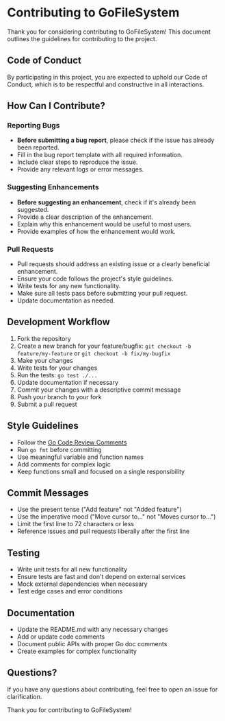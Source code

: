 # Contributing to GoFileSystem

Thank you for considering contributing to GoFileSystem! This document outlines the guidelines for contributing to the project.

## Code of Conduct

By participating in this project, you are expected to uphold our Code of Conduct, which is to be respectful and constructive in all interactions.

## How Can I Contribute?

### Reporting Bugs

- **Before submitting a bug report**, please check if the issue has already been reported.
- Fill in the bug report template with all required information.
- Include clear steps to reproduce the issue.
- Provide any relevant logs or error messages.

### Suggesting Enhancements

- **Before suggesting an enhancement**, check if it's already been suggested.
- Provide a clear description of the enhancement.
- Explain why this enhancement would be useful to most users.
- Provide examples of how the enhancement would work.

### Pull Requests

- Pull requests should address an existing issue or a clearly beneficial enhancement.
- Ensure your code follows the project's style guidelines.
- Write tests for any new functionality.
- Make sure all tests pass before submitting your pull request.
- Update documentation as needed.

## Development Workflow

1. Fork the repository
2. Create a new branch for your feature/bugfix: `git checkout -b feature/my-feature` or `git checkout -b fix/my-bugfix`
3. Make your changes
4. Write tests for your changes
5. Run the tests: `go test ./...`
6. Update documentation if necessary
7. Commit your changes with a descriptive commit message
8. Push your branch to your fork
9. Submit a pull request

## Style Guidelines

- Follow the [Go Code Review Comments](https://github.com/golang/go/wiki/CodeReviewComments)
- Run `go fmt` before committing
- Use meaningful variable and function names
- Add comments for complex logic
- Keep functions small and focused on a single responsibility

## Commit Messages

- Use the present tense ("Add feature" not "Added feature")
- Use the imperative mood ("Move cursor to..." not "Moves cursor to...")
- Limit the first line to 72 characters or less
- Reference issues and pull requests liberally after the first line

## Testing

- Write unit tests for all new functionality
- Ensure tests are fast and don't depend on external services
- Mock external dependencies when necessary
- Test edge cases and error conditions

## Documentation

- Update the README.md with any necessary changes
- Add or update code comments
- Document public APIs with proper Go doc comments
- Create examples for complex functionality

## Questions?

If you have any questions about contributing, feel free to open an issue for clarification.

Thank you for contributing to GoFileSystem!
